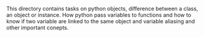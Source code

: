 This directory contains tasks on python objects, difference between a class, an object or instance. How python pass variables to functions and how to know if two variable are linked to the same object and variable aliasing and other important conepts.
